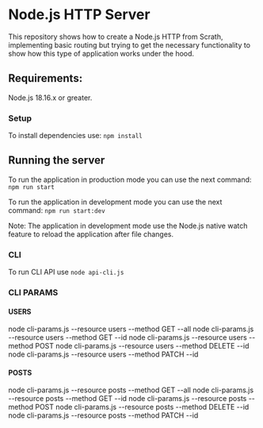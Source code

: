 # Node.js HTTP Server

This repository shows how to create a Node.js HTTP from Scrath, implementing basic routing but trying to get the necessary functionality to show how this type of application works under the hood.

## Requirements:

Node.js 18.16.x or greater.

### Setup
To install dependencies use: 
```npm install```
## Running the server
To run the application in production mode you can use the next command:
```npm run start```

To run the application in development mode you can use the next command:
```npm run start:dev```

Note: The application in development mode use the Node.js native watch feature to reload the application after file changes.

### CLI
To run CLI API use  ```node api-cli.js```

### CLI PARAMS
#### USERS
node cli-params.js --resource users --method GET --all
node cli-params.js --resource users --method GET --id
node cli-params.js --resource users --method POST
node cli-params.js --resource users --method DELETE --id
node cli-params.js --resource users --method PATCH --id

#### POSTS
node cli-params.js --resource posts --method GET --all
node cli-params.js --resource posts --method GET --id
node cli-params.js --resource posts --method POST
node cli-params.js --resource posts --method DELETE --id
node cli-params.js --resource posts --method PATCH --id

